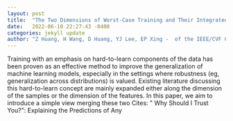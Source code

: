 ```yaml
---
layout: post
title:  "The Two Dimensions of Worst-Case Training and Their Integrated Effect for Out-of-Domain Generalization"
date:   2022-06-10 22:27:43 -0400
categories: jekyll update
author: "Z Huang, H Wang, D Huang, YJ Lee, EP Xing -  of the IEEE/CVF Conference on , 2022"
---
```

Training with an emphasis on  hard-to-learn  components of the data has been proven as an effective method to improve the generalization of machine learning models, especially in the settings where robustness (eg, generalization across distributions) is valued. Existing literature discussing this  hard-to-learn  concept are mainly expanded either along the dimension of the samples or the dimension of the features. In this paper, we aim to introduce a simple view merging these two  Cites: " Why Should I Trust You?": Explaining the Predictions of Any